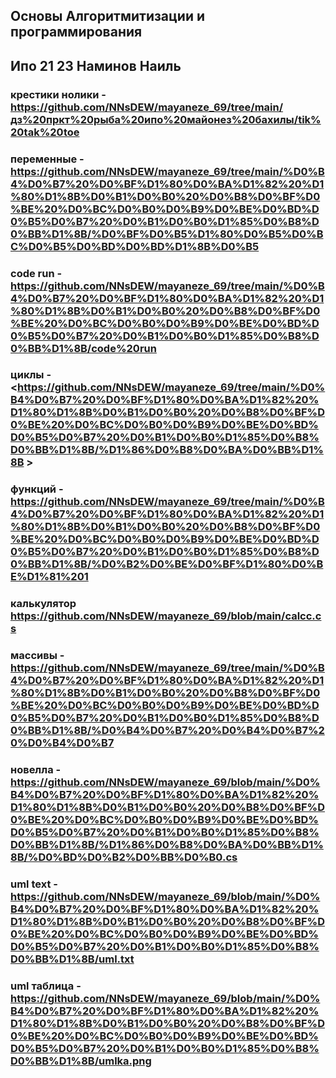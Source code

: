 
## Основы Алгоритмитизации и программирования

## Ипо 21 23 Наминов Наиль

### крестики нолики  - <https://github.com/NNsDEW/mayaneze_69/tree/main/дз%20пркт%20рыба%20ипо%20майонез%20бахилы/tik%20tak%20toe>

### переменные -<https://github.com/NNsDEW/mayaneze_69/tree/main/%D0%B4%D0%B7%20%D0%BF%D1%80%D0%BA%D1%82%20%D1%80%D1%8B%D0%B1%D0%B0%20%D0%B8%D0%BF%D0%BE%20%D0%BC%D0%B0%D0%B9%D0%BE%D0%BD%D0%B5%D0%B7%20%D0%B1%D0%B0%D1%85%D0%B8%D0%BB%D1%8B/%D0%BF%D0%B5%D1%80%D0%B5%D0%BC%D0%B5%D0%BD%D0%BD%D1%8B%D0%B5>

### code run - <https://github.com/NNsDEW/mayaneze_69/tree/main/%D0%B4%D0%B7%20%D0%BF%D1%80%D0%BA%D1%82%20%D1%80%D1%8B%D0%B1%D0%B0%20%D0%B8%D0%BF%D0%BE%20%D0%BC%D0%B0%D0%B9%D0%BE%D0%BD%D0%B5%D0%B7%20%D0%B1%D0%B0%D1%85%D0%B8%D0%BB%D1%8B/code%20run>

### циклы - <https://github.com/NNsDEW/mayaneze_69/tree/main/%D0%B4%D0%B7%20%D0%BF%D1%80%D0%BA%D1%82%20%D1%80%D1%8B%D0%B1%D0%B0%20%D0%B8%D0%BF%D0%BE%20%D0%BC%D0%B0%D0%B9%D0%BE%D0%BD%D0%B5%D0%B7%20%D0%B1%D0%B0%D1%85%D0%B8%D0%BB%D1%8B/%D1%86%D0%B8%D0%BA%D0%BB%D1%8B >

### функций - <https://github.com/NNsDEW/mayaneze_69/tree/main/%D0%B4%D0%B7%20%D0%BF%D1%80%D0%BA%D1%82%20%D1%80%D1%8B%D0%B1%D0%B0%20%D0%B8%D0%BF%D0%BE%20%D0%BC%D0%B0%D0%B9%D0%BE%D0%BD%D0%B5%D0%B7%20%D0%B1%D0%B0%D1%85%D0%B8%D0%BB%D1%8B/%D0%B2%D0%BE%D0%BF%D1%80%D0%BE%D1%81%201>

### калькулятор <https://github.com/NNsDEW/mayaneze_69/blob/main/calcc.cs>

### массивы - <https://github.com/NNsDEW/mayaneze_69/tree/main/%D0%B4%D0%B7%20%D0%BF%D1%80%D0%BA%D1%82%20%D1%80%D1%8B%D0%B1%D0%B0%20%D0%B8%D0%BF%D0%BE%20%D0%BC%D0%B0%D0%B9%D0%BE%D0%BD%D0%B5%D0%B7%20%D0%B1%D0%B0%D1%85%D0%B8%D0%BB%D1%8B/%D0%B4%D0%B7%20%D0%B4%D0%B7%20%D0%B4%D0%B7>

### новелла - <https://github.com/NNsDEW/mayaneze_69/blob/main/%D0%B4%D0%B7%20%D0%BF%D1%80%D0%BA%D1%82%20%D1%80%D1%8B%D0%B1%D0%B0%20%D0%B8%D0%BF%D0%BE%20%D0%BC%D0%B0%D0%B9%D0%BE%D0%BD%D0%B5%D0%B7%20%D0%B1%D0%B0%D1%85%D0%B8%D0%BB%D1%8B/%D1%86%D0%B8%D0%BA%D0%BB%D1%8B/%D0%BD%D0%B2%D0%BB%D0%B0.cs>

### uml text - https://github.com/NNsDEW/mayaneze_69/blob/main/%D0%B4%D0%B7%20%D0%BF%D1%80%D0%BA%D1%82%20%D1%80%D1%8B%D0%B1%D0%B0%20%D0%B8%D0%BF%D0%BE%20%D0%BC%D0%B0%D0%B9%D0%BE%D0%BD%D0%B5%D0%B7%20%D0%B1%D0%B0%D1%85%D0%B8%D0%BB%D1%8B/uml.txt

### uml таблица - https://github.com/NNsDEW/mayaneze_69/blob/main/%D0%B4%D0%B7%20%D0%BF%D1%80%D0%BA%D1%82%20%D1%80%D1%8B%D0%B1%D0%B0%20%D0%B8%D0%BF%D0%BE%20%D0%BC%D0%B0%D0%B9%D0%BE%D0%BD%D0%B5%D0%B7%20%D0%B1%D0%B0%D1%85%D0%B8%D0%BB%D1%8B/umlka.png
